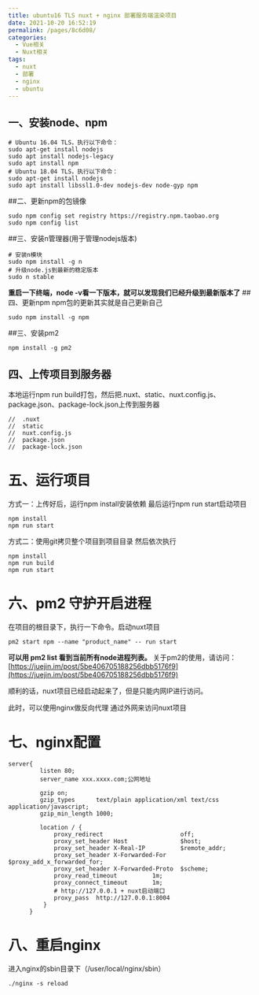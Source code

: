 ```yaml
---
title: ubuntu16 TLS nuxt + nginx 部署服务端渲染项目
date: 2021-10-20 16:52:19
permalink: /pages/8c6d08/
categories:
  - Vue相关
  - Nuxt相关
tags:
  - nuxt
  - 部署
  - nginx
  - ubuntu
---
```



## 一、安装node、npm
```
# Ubuntu 16.04 TLS，执行以下命令：
sudo apt-get install nodejs
sudo apt install nodejs-legacy
sudo apt install npm
# Ubuntu 18.04 TLS，执行以下命令：
sudo apt-get install nodejs
sudo apt install libssl1.0-dev nodejs-dev node-gyp npm
```
##二、更新npm的包镜像
```
sudo npm config set registry https://registry.npm.taobao.org
sudo npm config list
```
##三、安装n管理器(用于管理nodejs版本)
```
# 安装n模块
sudo npm install -g n
# 升级node.js到最新的稳定版本 
sudo n stable
```
**重启一下终端，node -v看一下版本，就可以发现我们已经升级到最新版本了**
##四、更新npm
npm包的更新其实就是自己更新自己
```
sudo npm install -g npm
```
##三、安装pm2
```
npm install -g pm2
```

## 四、上传项目到服务器
本地运行npm run build打包，然后把.nuxt、static、nuxt.config.js、package.json、package-lock.json上传到服务器
```
//  .nuxt
//  static
//  nuxt.config.js
//  package.json
//  package-lock.json
```

# 五、运行项目
方式一：上传好后，运行npm install安装依赖
最后运行npm run start启动项目
```
npm install
npm run start
```

方式二：使用git拷贝整个项目到项目目录
然后依次执行
```
npm install
npm run build
npm run start
```

# 六、pm2 守护开启进程
在项目的根目录下，执行一下命令。启动nuxt项目
```
pm2 start npm --name "product_name" -- run start
```

**可以用 pm2 list 看到当前所有node进程列表。**
关于pm2的使用，请访问：[https://juejin.im/post/5be406705188256dbb5176f9](https://juejin.im/post/5be406705188256dbb5176f9)

顺利的话，nuxt项目已经启动起来了，但是只能内网IP进行访问。

此时，可以使用nginx做反向代理 通过外网来访问nuxt项目
# 七、nginx配置
```
server{
         listen 80;
         server_name xxx.xxxx.com;公网地址

         gzip on;
         gzip_types      text/plain application/xml text/css application/javascript;
         gzip_min_length 1000;

         location / {
             proxy_redirect                      off;
             proxy_set_header Host               $host;
             proxy_set_header X-Real-IP          $remote_addr;
             proxy_set_header X-Forwarded-For    $proxy_add_x_forwarded_for;
             proxy_set_header X-Forwarded-Proto  $scheme;
             proxy_read_timeout          1m;
             proxy_connect_timeout       1m;
             # http://127.0.0.1 + nuxt启动端口
             proxy_pass  http://127.0.0.1:8004
          }
      }
```

# 八、重启nginx
进入nginx的sbin目录下（/user/local/nginx/sbin）
```
./nginx -s reload
```